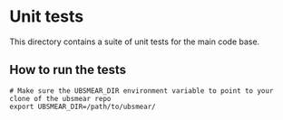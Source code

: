 # Unit tests

This directory contains a suite of unit tests for the main code base.

## How to run the tests

```
# Make sure the UBSMEAR_DIR environment variable to point to your clone of the ubsmear repo
export UBSMEAR_DIR=/path/to/ubsmear/
```
